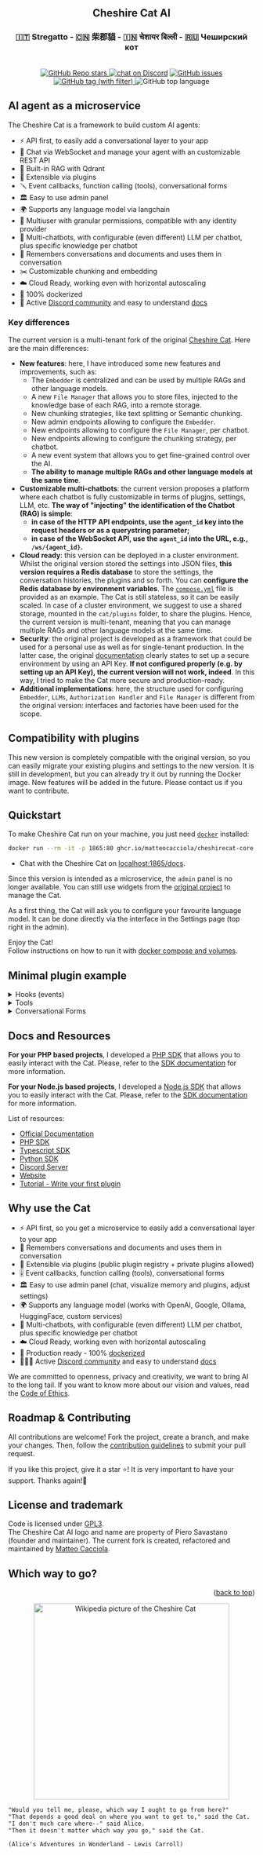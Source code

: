 <a name="readme-top"></a>

<!-- PROJECT LOGO -->
<br />
<div align="center">
  <h2>Cheshire Cat AI</h2>
  <h3>🇮🇹 Stregatto - 🇨🇳 柴郡貓 - 🇮🇳 चेशायर बिल्ली - 🇷🇺 Чеширский кот</h3>
<br/>
  <a href="https://github.com/matteocacciola/cheshirecat-core">
  <img alt="GitHub Repo stars" src="https://img.shields.io/github/stars/matteocacciola/cheshirecat-core?style=social">
</a>
  <a href="https://discord.gg/bHX5sNFCYU">
        <img src="https://img.shields.io/discord/1092359754917089350?logo=discord"
            alt="chat on Discord"></a>
  <a href="https://github.com/matteocacciola/cheshirecat-core/issues">
  <img alt="GitHub issues" src="https://img.shields.io/github/issues/matteocacciola/cheshirecat-core">
  </a>
  <a href="https://github.com/matteocacciola/cheshirecat-core/tags">
  <img alt="GitHub tag (with filter)" src="https://img.shields.io/github/v/tag/matteocacciola/cheshirecat-core">
  </a>
  <img alt="GitHub top language" src="https://img.shields.io/github/languages/top/matteocacciola/cheshirecat-core">
</div>

## AI agent as a microservice

The Cheshire Cat is a framework to build custom AI agents:

- ⚡️ API first, to easily add a conversational layer to your app
- 💬 Chat via WebSocket and manage your agent with an customizable REST API
- 🐘 Built-in RAG with Qdrant
- 🚀 Extensible via plugins
- 🪛 Event callbacks, function calling (tools), conversational forms
- 🏛 Easy to use admin panel
- 🌍 Supports any language model via langchain
- 👥 Multiuser with granular permissions, compatible with any identity provider
- 💬 Multi-chatbots, with configurable (even different) LLM per chatbot, plus specific knowledge per chatbot
- 💬 Remembers conversations and documents and uses them in conversation
- ✂️ Customizable chunking and embedding
- ☁️ Cloud Ready, working even with horizontal autoscaling
- 🐋 100% dockerized
- 🦄 Active [Discord community](https://discord.gg/bHX5sNFCYU) and easy to understand [docs](https://cheshire-cat-ai.github.io/docs/)

### Key differences

The current version is a multi-tenant fork of the original [Cheshire Cat](https://github.com/cheshire-cat-ai/core). Here are the main differences:

- **New features**: here, I have introduced some new features and improvements, such as:
  - The `Embedder` is centralized and can be used by multiple RAGs and other language models.
  - A new `File Manager` that allows you to store files, injected to the knowledge base of each RAG, into a remote storage.
  - New chunking strategies, like text splitting or Semantic chunking.
  - New admin endpoints allowing to configure the `Embedder`.
  - New endpoints allowing to configure the `File Manager`, per chatbot.
  - New endpoints allowing to configure the chunking strategy, per chatbot.
  - A new event system that allows you to get fine-grained control over the AI.
  - **The ability to manage multiple RAGs and other language models at the same time**.
- **Customizable multi-chatbots**: the current version proposes a platform where each chatbot is fully customizable in terms of
plugjns, settings, LLM, etc.
**The way of "injecting" the identification of the Chatbot (RAG) is simple**:
  - **in case of the HTTP API endpoints, use the `agent_id` key into the request headers or as a querystring parameter;**
  - **in case of the WebSocket API, use the `agent_id` into the URL, e.g., `/ws/{agent_id}`.**
- **Cloud ready**: this version can be deployed in a cluster environment. Whilst the original version stored the settings into
JSON files, **this version requires a Redis database** to store the  settings, the conversation histories, the plugins and so
forth. You can **configure the Redis database by environment variables**. The [`compose.yml`](./compose.yml) file is provided as an example.
The Cat is still stateless, so it can be easily scaled.
In case of a cluster environment, we suggest to use a shared storage, mounted in the `cat/plugins` folder, to share the plugins.
Hence, the current version is multi-tenant, meaning that you can manage multiple RAGs and other language models at the same time.
- **Security**: the original project is developed as a framework that could be used for a personal use as well as for single-tenant production.
In the latter case, the original [documentation](https://cheshire-cat-ai.github.io/docs/) clearly states to set up a secure environment
by using an API Key. **If not configured properly (e.g. by setting up an API Key), the current version will not work, indeed**.
In this way, I tried to make the Cat more secure and production-ready.
- **Additional implementations**: here, the structure used for configuring `Embedder`, `LLMs`, `Authorization Handler` and `File Manager`
is different from the original version: interfaces and factories have been used for the scope.

## Compatibility with plugins

This new version is completely compatible with the original version, so you can easily migrate your existing plugins
and settings to the new version. It is still in development, but you can already try it out by running the Docker image.
New features will be added in the future. Please contact us if you want to contribute.

## Quickstart

To make Cheshire Cat run on your machine, you just need [`docker`](https://docs.docker.com/get-docker/) installed:

```bash
docker run --rm -it -p 1865:80 ghcr.io/matteocacciola/cheshirecat-core:2.0.7
```
- Chat with the Cheshire Cat on [localhost:1865/docs](http://localhost:1865/docs).

Since this version is intended as a microservice, the `admin` panel is no longer available. You can still use widgets from
the [original project](https://github.com/cheshire-cat-ai/) to manage the Cat.

As a first thing, the Cat will ask you to configure your favourite language model.
It can be done directly via the interface in the Settings page (top right in the admin).

Enjoy the Cat!  
Follow instructions on how to run it with [docker compose and volumes](https://cheshire-cat-ai.github.io/docs/quickstart/installation-configuration/).

## Minimal plugin example

<details>
    <summary>
        Hooks (events)
    </summary>

```python
from cat.mad_hatter.decorators import hook

# hooks are an event system to get fine-grained control over your assistant
@hook
def agent_prompt_prefix(prefix, cat):
    prefix = """You are Marvin the socks seller, a poetic vendor of socks.
You are an expert in socks, and you reply with exactly one rhyme.
"""
    return prefix
```
</details>

<details>
    <summary>
        Tools
    </summary>

```python
from cat.mad_hatter.decorators import tool

# langchain inspired tools (function calling)
@tool(return_direct=True)
def socks_prices(color, cat):
    """How much do socks cost? Input is the sock color."""
    prices = {
        "black": 5,
        "white": 10,
        "pink": 50,
    }

    price = prices.get(color, 0)
    return f"{price} bucks, meeeow!" 
```
</details>

<details>
    <summary>
        Conversational Forms
    </summary>

```python
from pydantic import BaseModel
from cat.experimental.form import form, CatForm

# data structure to fill up
class PizzaOrder(BaseModel):
    pizza_type: str
    phone: int

# forms let you control goal oriented conversations
@form
class PizzaForm(CatForm):
    description = "Pizza Order"
    model_class = PizzaOrder
    start_examples = [
        "order a pizza!",
        "I want pizza"
    ]
    stop_examples = [
        "stop pizza order",
        "not hungry anymore",
    ]
    ask_confirm = True

    def submit(self, form_data):
        
        # do the actual order here!

        # return to convo
        return {
            "output": f"Pizza order on its way: {form_data}"
        }
```
</details>

## Docs and Resources

**For your PHP based projects**, I developed a [PHP SDK](https://www.github.com/matteocacciola/cheshirecat-php-sdk) that allows you to
easily interact with the Cat. Please, refer to the [SDK documentation](https://www.github.com/matteocacciola/cheshirecat-php-sdk/blob/master/README.md) for more information.

**For your Node.js based projects**, I developed a [Node.js SDK](https://www.github.com/matteocacciola/cheshirecat-nodejs-sdk) that allows you to
easily interact with the Cat. Please, refer to the [SDK documentation](https://www.github.com/matteocacciola/cheshirecat-nodejs-sdk/blob/master/README.md) for more information.

List of resources:
- [Official Documentation](https://cheshire-cat-ai.github.io/docs/)
- [PHP SDK](https://www.github.com/matteocacciola/cheshirecat-php-sdk)
- [Typescript SDK](https://www.github.com/matteocacciola/cheshirecat-typescript-client)
- [Python SDK](https://www.github.com/matteocacciola/cheshirecat-python-sdk)
- [Discord Server](https://discord.gg/bHX5sNFCYU)
- [Website](https://cheshirecat.ai/)
- [Tutorial - Write your first plugin](https://cheshirecat.ai/write-your-first-plugin/)

## Why use the Cat

- ⚡️ API first, so you get a microservice to easily add a conversational layer to your app
- 🐘 Remembers conversations and documents and uses them in conversation
- 🚀 Extensible via plugins (public plugin registry + private plugins allowed)
- 🎚 Event callbacks, function calling (tools), conversational forms
- 🏛 Easy to use admin panel (chat, visualize memory and plugins, adjust settings)
- 🌍 Supports any language model (works with OpenAI, Google, Ollama, HuggingFace, custom services)
- 💬 Multi-chatbots, with configurable (even different) LLM per chatbot, plus specific knowledge per chatbot
- ☁️ Cloud Ready, working even with horizontal autoscaling
- 🐋 Production ready - 100% [dockerized](https://docs.docker.com/get-docker/)
- 👩‍👧‍👦 Active [Discord community](https://discord.gg/bHX5sNFCYU) and easy to understand [docs](https://cheshire-cat-ai.github.io/docs/)
 
We are committed to openness, privacy and creativity, we want to bring AI to the long tail. If you want to know more
about our vision and values, read the [Code of Ethics](CODE-OF-ETHICS.md).

## Roadmap & Contributing

All contributions are welcome! Fork the project, create a branch, and make your changes.
Then, follow the [contribution guidelines](CONTRIBUTING.md) to submit your pull request.

If you like this project, give it a star ⭐! It is very important to have your support. Thanks again!🙏

## License and trademark

Code is licensed under [GPL3](LICENSE).  
The Cheshire Cat AI logo and name are property of Piero Savastano (founder and maintainer). The current fork is created,
refactored and maintained by [Matteo Cacciola](mailto:matteo.cacciola@gmail.com).

## Which way to go?

<p align="right">(<a href="#readme-top">back to top</a>)</p>

<p align="center">
    <img align="center" src=./readme/cheshire-cat.jpeg width=400px alt="Wikipedia picture of the Cheshire Cat">
</p>

```
"Would you tell me, please, which way I ought to go from here?"
"That depends a good deal on where you want to get to," said the Cat.
"I don't much care where--" said Alice.
"Then it doesn't matter which way you go," said the Cat.

(Alice's Adventures in Wonderland - Lewis Carroll)

```
